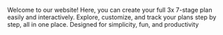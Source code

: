 Welcome to our website! Here, you can create your full 3x 7-stage plan easily and interactively. Explore, customize, and track your plans step by step, all in one place. Designed for simplicity, fun, and productivity
